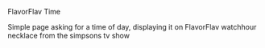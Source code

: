 FlavorFlav Time

Simple page asking for a time of day, displaying it on FlavorFlav watchhour necklace from the simpsons tv show
